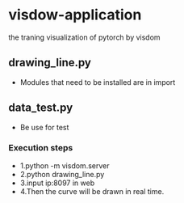 # visdow-application
the traning visualization of pytorch by visdom

## drawing_line.py
- Modules that need to be installed are in import

## data_test.py
- Be use for test

### Execution steps
- 1.python -m visdom.server
- 2.python drawing_line.py
- 3.input ip:8097 in web
- 4.Then the curve will be drawn in real time.
